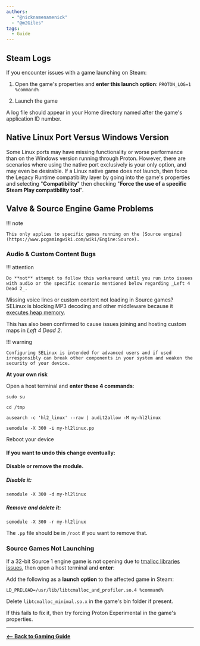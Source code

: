 ```yaml
---
authors:
  - "@nicknamenamenick"
  - "@m2Giles"
tags:
  - Guide
---
```


<!-- ANCHOR: METADATA -->
<!--{"url_discourse": "https://universal-blue.discourse.group/docs?topic=2658", "fetched_at": "2024-09-03 16:43:04.885968+00:00"}-->
<!-- ANCHOR_END: METADATA -->

## Steam Logs

If you encounter issues with a game launching on Steam:

1. Open the game's properties and **enter this launch option**:
   `PROTON_LOG=1 %command%`

2. Launch the game

A log file should appear in your Home directory named after the game's application ID number.

## Native Linux Port Versus Windows Version

Some Linux ports may have missing functionality or worse performance than on the Windows version running through Proton. However, there are scenarios where using the native port exclusively is your only option, and may even be desirable.  If a Linux native game does not launch, then force the Legacy Runtime compatibility layer by going into the game's properties and selecting "**Compatibility**" then checking "**Force the use of a specific Steam Play compatibility tool**".

## Valve & Source Engine Game Problems

!!! note
    
    This only applies to specific games running on the [Source engine](https://www.pcgamingwiki.com/wiki/Engine:Source).

### Audio & Custom Content Bugs

!!! attention
    
    Do **not** attempt to follow this workaround until you run into issues with audio or the specific scenario mentioned below regarding _Left 4 Dead 2_.

Missing voice lines or custom content not loading in Source games? SELinux is blocking MP3 decoding and other middleware because it [executes heap memory](https://github.com/ValveSoftware/steam-for-linux/issues/43).

This has also been confirmed to cause issues joining and hosting custom maps in _Left 4 Dead 2_.

!!! warning 

    Configuring SELinux is intended for advanced users and if used irresponsibly can break other components in your system and weaken the security of your device.

**At your own risk**

Open a host terminal and **enter these 4 commands**:

```command
sudo su
```

```command
cd /tmp
```

```command
ausearch -c 'hl2_linux' --raw | audit2allow -M my-hl2linux
```

```command
semodule -X 300 -i my-hl2linux.pp
```

Reboot your device

#### If you want to undo this change eventually:

**Disable or remove the module.**

##### Disable it:

```command
semodule -X 300 -d my-hl2linux
```

##### Remove and delete it:

```command
semodule -X 300 -r my-hl2linux
```

The `.pp` file should be in `/root` if you want to remove that.

### Source Games Not Launching

If a 32-bit Source 1 engine game is not opening due to [tmalloc libraries issues](https://github.com/ValveSoftware/csgo-osx-linux/issues/3229), then open a host terminal and **enter**:

Add the following as a **launch option** to the affected game in Steam:

```command
LD_PRELOAD=/usr/lib/libtcmalloc_and_profiler.so.4 %command%
```

Delete `libtcmalloc_minimal.so.x` in the game's bin folder if present.

If this fails to fix it, then try forcing Proton Experimental in the game's properties.

<hr>

[**<-- Back to Gaming Guide**](./index.md)
